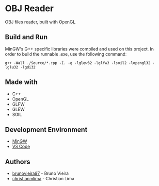 # OBJ Reader
OBJ files reader, built with OpenGL.

## Build and Run
MinGW's G++ specific libraries were compiled and used on this project. In order to build the runnable .exe, use the following command:
	
	g++ -Wall ./Source/*.cpp -I. -g -lglew32 -lglfw3 -lsoil2 -lopengl32 -lglu32 -lgdi32

## Made with
* C++
* OpenGL
* GLFW
* GLEW
* SOIL

## Development Environment
* [MinGW](http://mingw.org/)
* [VS Code](https://code.visualstudio.com/)

## Authors
* [brunovieira97](https://www.github.com/brunovieira97) - Bruno Vieira
* [christianmlima](https://www.github.com/christianmlima) - Christian Lima